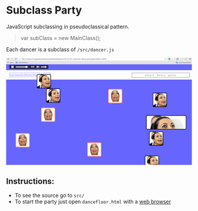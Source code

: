 # Subclass Party
JavaScript subclassing in pseudoclassical pattern.
> var subClass = new MainClass();

Each dancer is a subclass of `/src/dancer.js`

![screenshot][screenshot]

## Instructions:
- To see the source go to `src/`
- To start the party just open `dancefloor.html` with a [web browser][webbrowser]


[webbrowser]: https://www.google.com/chrome/
[screenshot]: https://raw.githubusercontent.com/natoen/Subclass/master/media/screenshot.png